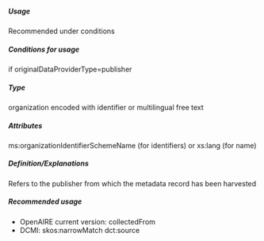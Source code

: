 ##### Usage
Recommended under conditions
##### Conditions for usage
if originalDataProviderType=publisher
##### Type
organization encoded with identifier or multilingual free text
##### Attributes
ms:organizationIdentifierSchemeName (for identifiers) or xs:lang (for name)
##### Definition/Explanations
Refers to the publisher from which the metadata record has been harvested
##### Recommended usage
* OpenAIRE current version: collectedFrom
* DCMI: skos:narrowMatch dct:source
